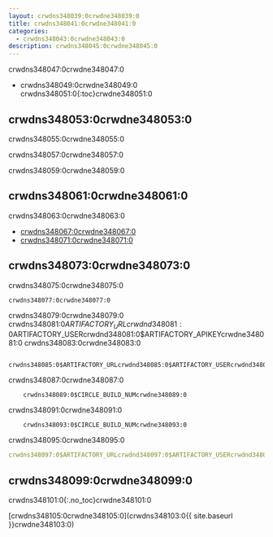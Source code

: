 ```yaml
---
layout: crwdns348039:0crwdne348039:0
title: crwdns348041:0crwdne348041:0
categories:
  - crwdns348043:0crwdne348043:0
description: crwdns348045:0crwdne348045:0
---
```


crwdns348047:0crwdne348047:0

* crwdns348049:0crwdne348049:0
crwdns348051:0{:toc}crwdne348051:0

## crwdns348053:0crwdne348053:0

crwdns348055:0crwdne348055:0

crwdns348057:0crwdne348057:0

crwdns348059:0crwdne348059:0

## crwdns348061:0crwdne348061:0
crwdns348063:0crwdne348063:0

- [crwdns348067:0crwdne348067:0](crwdns348065:0crwdne348065:0)
- [crwdns348071:0crwdne348071:0](crwdns348069:0crwdne348069:0)

## crwdns348073:0crwdne348073:0
crwdns348075:0crwdne348075:0

```
crwdns348077:0crwdne348077:0

```

crwdns348079:0crwdne348079:0 crwdns348081:0$ARTIFACTORY_URLcrwdnd348081:0$ARTIFACTORY_USERcrwdnd348081:0$ARTIFACTORY_APIKEYcrwdne348081:0 crwdns348083:0crwdne348083:0

```
    crwdns348085:0$ARTIFACTORY_URLcrwdnd348085:0$ARTIFACTORY_USERcrwdnd348085:0$ARTIFACTORY_APIKEYcrwdne348085:0

```

crwdns348087:0crwdne348087:0

```
    crwdns348089:0$CIRCLE_BUILD_NUMcrwdne348089:0
```

crwdns348091:0crwdne348091:0

```
    crwdns348093:0$CIRCLE_BUILD_NUMcrwdne348093:0
```

crwdns348095:0crwdne348095:0

```yaml
crwdns348097:0$ARTIFACTORY_URLcrwdnd348097:0$ARTIFACTORY_USERcrwdnd348097:0$ARTIFACTORY_APIKEYcrwdnd348097:0$CIRCLE_BUILD_NUMcrwdnd348097:0$CIRCLE_BUILD_NUMcrwdnd348097:0$CIRCLE_BUILD_NUMcrwdne348097:0
```

## crwdns348099:0crwdne348099:0

crwdns348101:0{:.no_toc}crwdne348101:0

[crwdns348105:0crwdne348105:0](crwdns348103:0{{ site.baseurl }}crwdne348103:0)


